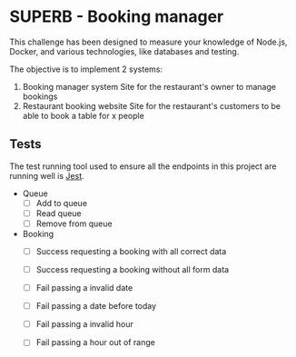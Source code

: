 # SUPERB - Booking manager

This challenge has been designed to measure your knowledge of Node.js, Docker, and various
technologies, like databases and testing.

The objective is to implement 2 systems:

1) Booking manager system Site for the restaurant's owner to manage bookings
2) Restaurant booking website Site for the restaurant's customers to be able to book a table
for x people

## Tests

The test running tool used to ensure all the endpoints in this project are running well is [Jest](https://jestjs.io/).

- Queue
    - [ ] Add to queue
    - [ ] Read queue
    - [ ] Remove from queue

- Booking
    - [ ] Success requesting a booking with all correct data
    - [ ] Success requesting a booking without all form data
    - [ ] Fail passing a invalid date
    - [ ] Fail passing a date before today
    - [ ] Fail passing a invalid hour
    - [ ] Fail passing a hour out of range

